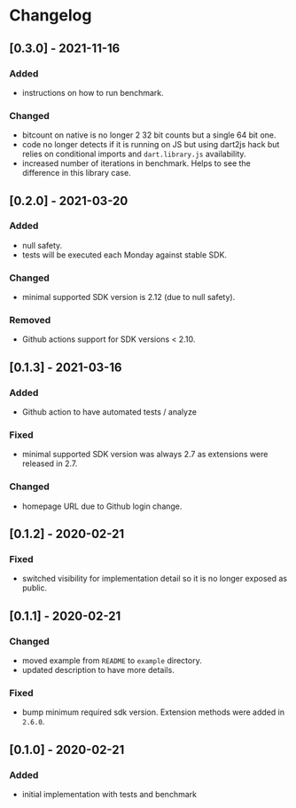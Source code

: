 # Changelog

## [0.3.0] - 2021-11-16

### Added

* instructions on how to run benchmark.

### Changed

* bitcount on native is no longer 2 32 bit counts but a single 64 bit one.
* code no longer detects if it is running on JS but using dart2js hack but
  relies on conditional imports and `dart.library.js` availability.
* increased number of iterations in benchmark. Helps to see the difference
  in this library case.

## [0.2.0] - 2021-03-20

### Added

* null safety.
* tests will be executed each Monday against stable SDK.

### Changed

* minimal supported SDK version is 2.12 (due to null safety).

### Removed

* Github actions support for SDK versions < 2.10.

## [0.1.3] - 2021-03-16

### Added

* Github action to have automated tests / analyze

### Fixed

* minimal supported SDK version was always 2.7 as extensions
  were released in 2.7.

### Changed

* homepage URL due to Github login change.

## [0.1.2] - 2020-02-21

### Fixed

* switched visibility for implementation detail so it is
no longer exposed as public.

## [0.1.1] - 2020-02-21

### Changed

* moved example from `README` to `example` directory.
* updated description to have more details.

### Fixed

* bump minimum required sdk version. Extension methods were added in `2.6.0`.

## [0.1.0] - 2020-02-21

### Added

* initial implementation with tests and benchmark
